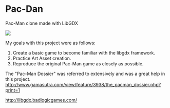 # Pac-Dan
Pac-Man clone made with LibGDX

![](https://dl.dropboxusercontent.com/u/24222531/IMAGES/PacDan/pacmanPoster.png)

My goals with this project were as follows:  

1. Create a basic game to become familiar with the libgdx framework. 
2. Practice Art Asset creation. 
3. Reproduce the original Pac-Man game as closely as possible.

The "Pac-Man Dossier" was referred to extensively and was a great help in this project.
http://www.gamasutra.com/view/feature/3938/the_pacman_dossier.php?print=1

http://libgdx.badlogicgames.com/
